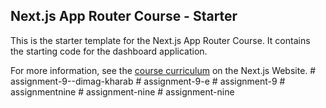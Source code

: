 ## Next.js App Router Course - Starter

This is the starter template for the Next.js App Router Course. It contains the starting code for the dashboard application.

For more information, see the [course curriculum](https://nextjs.org/learn) on the Next.js Website.
#   a s s i g n m e n t - 9 - - d i m a g - k h a r a b  
 #   a s s i g n m e n t - 9 - e  
 #   a s s i g n m e n t - 9  
 #   a s s i g n m e n t n i n e  
 #   a s s i g n m e n t - n i n e  
 #   a s s i g n m e n t - n i n e  
 